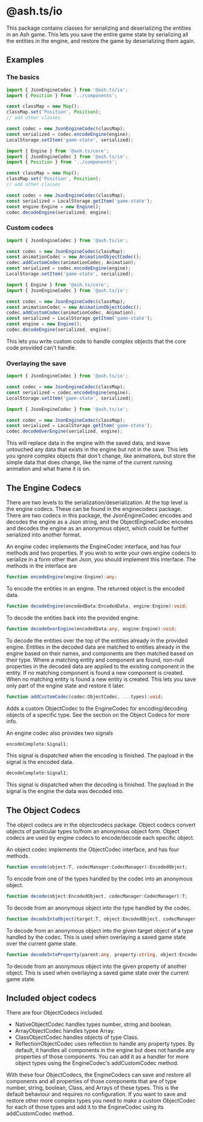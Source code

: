 # @ash.ts/io

This package contains classes for serializing and deserializing the entities in 
an Ash game. This lets you save the entire game state by serializing all the 
entities in the engine, and restore the game by deserializing them again.

## Examples

### The basics

```typescript
import { JsonEngineCodec } from '@ash.ts/io';
import { Position } from '../components';

const classMap = new Map();
classMap.set('Position', Position);
// add other classes

const codec = new JsonEngineCodec(classMap);
const serialized = codec.encodeEngine(engine);
LocalStorage.setItem('game-state', serialized);
```

```typescript
import { Engine } from '@ash.ts/core';
import { JsonEngineCodec } from '@ash.ts/io';
import { Position } from '../components';

const classMap = new Map();
classMap.set('Position', Position);
// add other classes

const codec = new JsonEngineCodec(classMap);
const serialized = LocalStorage.getItem('game-state');
const engine:Engine = new Engine();
codec.decodeEngine(serialized, engine);
```

### Custom codecs

```typescript
import { JsonEngineCodec } from '@ash.ts/io';

const codec = new JsonEngineCodec(classMap);
const animationCodec = new AnimationObjectCodec();
codec.addCustomCodec(animationCodec, Animation);
const serialized = codec.encodeEngine(engine);
LocalStorage.setItem('game-state', serialized);
```

```typescript
import { Engine } from '@ash.ts/core';
import { JsonEngineCodec } from '@ash.ts/io';

const codec = new JsonEngineCodec(classMap);
const animationCodec = new AnimationObjectCodec();
codec.addCustomCodec(animationCodec, Animation);
const serialized = LocalStorage.getItem('game-state');
const engine = new Engine();
codec.decodeEngine(serialized, engine);
```

This lets you write custom code to handle complex objects that the core code 
provided can't handle.

### Overlaying the save

```typescript
import { JsonEngineCodec } from '@ash.ts/io';

const codec = new JsonEngineCodec(classMap);
const serialized = codec.encodeEngine(engine);
LocalStorage.setItem('game-state', serialized);
```

```typescript
import { JsonEngineCodec } from '@ash.ts/io';

const codec = new JsonEngineCodec(classMap);
const serialized = LocalStorage.getItem('game-state');
codec.decodeOverEngine(serialized, engine);
```

This will replace data in the engine with the saved data, and leave untouched 
any data that exists in the engine but not in the save. This lets you ignore 
complex objects that don't change, like animations, but store the simple data 
that does change, like the name of the current running animation and what frame 
it is on.

## The Engine Codecs

There are two levels to the serialization/deserialization. At the top level is 
the engine codecs. These can be found in the enginecodecs package. There are two
codecs in this package, the JsonEngineCodec encodes and decodes the engine as 
a Json string, and the ObjectEngineCodec encodes and decodes the engine as an 
anonymous object, which could be further serialized into another format.

An engine codec implements the EngineCodec interface, and has four methods and 
two properties. If you wish to write your own engine codecs to serialize in 
a form other than Json, you should implement this interface. The methods in the 
interface are

```typescript
function encodeEngine(engine:Engine):any;
```

To encode the entities in an engine. The returned object is the encoded data.

```typescript
function decodeEngine(encodedData:EncodedData, engine:Engine):void;
```

To decode the entities back into the provided engine.

```typescript
function decodeOverEngine(encodedData:any, engine:Engine):void;
```

To decode the entities over the top of the entities already in the provided 
engine. Entities in the decoded data are matched to entities already in the 
engine based on their names, and components are then matched based on their 
type. Where a matching entity and component are found, non-null properties in 
the decoded data are applied to the existing component in the entity. If no 
matching component is found a new component is created. When no matching entity 
is found a new entity is created. This lets you save only part of the engine 
state and restore it later.

```typescript
function addCustomCodec(codec:ObjectCodec, ...types):void;
```

Adds a custom ObjectCodec to the EngineCodec for encoding/decoding objects of 
a specific type. See the section on the Object Codecs for more info.

An engine codec also provides two signals

```typescript
encodeComplete:Signal1;
```

This signal is dispatched when the encoding is finished. The payload in the 
signal is the encoded data.

```typescript
decodeComplete:Signal1;
```

This signal is dispatched when the decoding is finished. The payload in the 
signal is the engine the data was decoded into.

## The Object Codecs

The object codecs are in the objectcodecs package. Object codecs convert objects 
of particular types to/from an anonymous object form. Object codecs are used by 
engine codecs to encode/decode each specific object.

An object codec implements the ObjectCodec interface, and has four methods.

```typescript
function encode(object:T, codecManager:CodecManager):EncodedObject;
```

To encode from one of the types handled by the codec into an anonymous object.

```typescript
function decode(object:EncodedObject, codecManager:CodecManager):T;
```

To decode from an anonymous object into the type handled by the codec.

```typescript
function decodeIntoObject(target:T, object:EncodedObject, codecManager:CodecManager):void;
```

To decode from an anonymous object into the given target object of a type 
handled by the codec. This is used when overlaying a saved game state over the 
current game state.

```typescript
function decodeIntoProperty(parent:any, property:string, object:EncodedObject, codecManager:CodecManager):void;
```

To decode from an anonymous object into the given property of another object. 
This is used when overlaying a saved game state over the current game state.

## Included object codecs

There are four ObjectCodecs included.

* NativeObjectCodec handles types number, string and boolean.
* ArrayObjectCodec handles typee Array.
* ClassObjectCodec handles objects of type Class.
* ReflectionObjectCodec uses reflection to handle any property types. 
By default, it handles all components in the engine but does not handle any 
properties of those components. You can add it as a handler for more object 
types using the EngineCodec's addCustomCodec method.

With these four ObjectCodecs, the EngineCodecs can save and restore all 
components and all properties of those components that are of type number, 
string, boolean, Class, and Arrays of these types. This is the default behaviour 
and requires no configuration. If you want to save and restore other more 
complex types you need to make a custom ObjectCodec for each of those types and 
add it to the EngineCodec using its addCustomCodec method.
